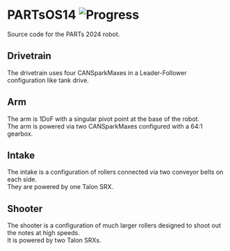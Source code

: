 # PARTsOS14 ![Progress](https://progress-bar.dev/34)
Source code for the PARTs 2024 robot.

## Drivetrain
The drivetrain uses four CANSparkMaxes in a Leader-Follower configuration like tank drive.
## Arm
The arm is 1DoF with a singular pivot point at the base of the robot.\
The arm is powered via two CANSparkMaxes configured with a 64:1 gearbox.
## Intake
The intake is a configuration of rollers connected via two conveyor belts on each side.\
They are powered by one Talon SRX.
## Shooter
The shooter is a configuration of much larger rollers designed to shoot out the notes at high speeds.\
It is powered by two Talon SRXs.

